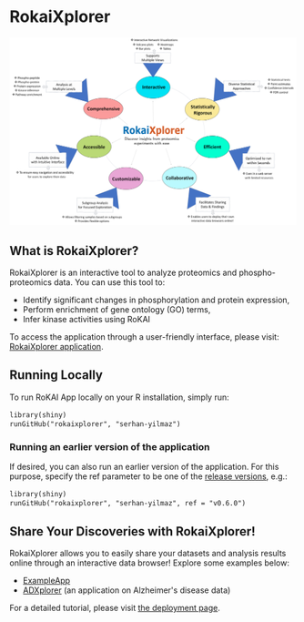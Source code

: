 # RokaiXplorer
<img src="www/rokaixplorer_7_wonders.png" width="650">

## What is RokaiXplorer?
RokaiXplorer is an interactive tool to analyze proteomics and phospho-proteomics data.
You can use this tool to:
- Identify significant changes in phosphorylation and protein expression,
- Perform enrichment of gene ontology (GO) terms,
- Infer kinase activities using RoKAI

To access the application through a user-friendly interface, please visit: [RokaiXplorer application](http://explorer.rokai.io). 

## Running Locally
To run RoKAI App locally on your R installation, simply run:
```
library(shiny)
runGitHub("rokaixplorer", "serhan-yilmaz")
```
### Running an earlier version of the application
If desired, you can also run an earlier version of the application. For this purpose, specify the ref parameter to be one of the [release versions](https://github.com/serhan-yilmaz/RokaiApp/releases), e.g.:
```
library(shiny)
runGitHub("rokaixplorer", "serhan-yilmaz", ref = "v0.6.0")
```

## Share Your Discoveries with RokaiXplorer!
RokaiXplorer allows you to easily share your datasets and analysis results online through an interactive data browser! Explore some examples below:

 - [ExampleApp](https://serhan-yilmaz.shinyapps.io/exampleapp/)
 - [ADXplorer](https://yilmazs.shinyapps.io/ADXplorer/) (an application on Alzheimer's disease data)
 
  For a detailed tutorial, please visit <a href = 'https://github.com/serhan-yilmaz/RokaiXplorer/blob/main/deploy/README.md' target = "_">the deployment page</a>.
